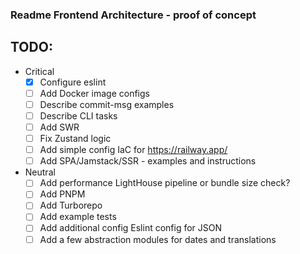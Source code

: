 ### Readme Frontend Architecture - proof of concept

## TODO:
- Critical
  - [x] Configure eslint
  - [ ] Add Docker image configs
  - [ ] Describe commit-msg examples
  - [ ] Describe CLI tasks
  - [ ] Add SWR
  - [ ] Fix Zustand logic
  - [ ] Add simple config IaC for https://railway.app/
  - [ ] Add SPA/Jamstack/SSR - examples and instructions
- Neutral
  - [ ] Add performance LightHouse pipeline or bundle size check?
  - [ ] Add PNPM
  - [ ] Add Turborepo
  - [ ] Add example tests
  - [ ] Add additional config Eslint config for JSON
  - [ ] Add a few abstraction modules for dates and translations
